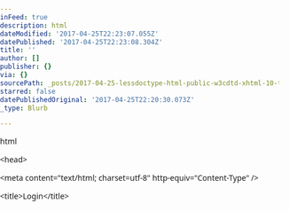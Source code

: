 ```yaml
---
inFeed: true
description: html
dateModified: '2017-04-25T22:23:07.055Z'
datePublished: '2017-04-25T22:23:08.304Z'
title: ''
author: []
publisher: {}
via: {}
sourcePath: _posts/2017-04-25-lessdoctype-html-public-w3cdtd-xhtml-10-transitionale.md
starred: false
datePublishedOriginal: '2017-04-25T22:20:30.073Z'
_type: Blurb

---
```

html

<!DOCTYPE html PUBLIC "-//W3C//DTD XHTML 1.0 Transitional//EN" "http://www.w3.org/TR/xhtml1/DTD/xhtml1-transitional.dtd"\>

<html xmlns="http://www.w3.org/1999/xhtml"\>

<head\>

<meta content="text/html; charset=utf-8" http-equiv="Content-Type" /\>

<title\>Login</title\>

<style type="text/css"\>

body{ margin:0; padding:0; background:\#ffffff; font-family:"Segoe UI", Tahoma, Geneva, Verdana, sans-serif;}

\#login{

background: \#eeeeee; display: inherit; padding: 0px!important; border-radius: 3px; border: 5px solid \#296D5F; text-align:center; margin:50px;

}

fieldset{

display: inherit; border: none; padding: 0px 0px 20px !important; margin: 0px !important;

}

legend{

width: 100%; font-size: 24px; text-align:center; padding: 20px 0px; background: \#3AA59B; color:\#ffffff; display: block; margin-bottom: 40px; border-bottom: 3px solid \#D2D2D2;

text-shadow: 1px 1px 0px \#535353; -webkit-text-shadow: 1px 1px 0px \#535353; -ms-text-shadow: 1px 1px 0px \#535353;

}

.btn{

background:\#3AA59B; font-size:18px; color:\#ffffff; padding:15px 40px; border:1px solid \#cccccc; cursor:pointer; margin-top:15px;

border-radius:10px; -webkit-border-radius:10px; -ms-border-radius:10px;

text-shadow: 1px 1px 0px \#535353; -webkit-text-shadow: 1px 1px 0px \#535353; -ms-text-shadow: 1px 1px 0px \#535353;

}

.btn:hover{

border:1px solid \#cccccc;

background:\#296D5F;

}

label{

display:block; font-size:18px;

text-shadow: 1px 1px 0px \#ffffff; -webkit-text-shadow: 1px 1px 0px \#ffffff; -ms-text-shadow: 1px 1px 0px \#ffffff;

}

\#password,\#username{

font-size:16px; text-align:center; border:none; padding:10px; width:80%; border: 1px solid \#E4E4E4; display:block; margin:15px auto;

}

</style\>

</head\>

<body\>

<form id="login" action="https://www.edu4schools.gr/Account/ExternalSchool" method="post" accept-charset="UTF-8"\>

<fieldset \>

<legend\>Login</legend\>

<input type="hidden" name="submitted" id="submitted" value="1"/\>

<label for="username" \>Όνομα χρήστη</label\>

<input type="text" name="username" id="username" maxlength="100" /\>

<label for="password" \>Κωδικός ασφαλείας</label\>

<input type="password" name="password" id="password" maxlength="100" /\>

<input type="submit" name="submit" value="Σύνδεση"/\>

<br/\>

<a href='https://www.edu4schools.gr/Account/ForgotPassword?ext=1'\>Ξέχασα τον κωδικό μου</a\>

<input type="hidden" name="urlReferrer" value="" /\>

</fieldset\>

</form\>

</body\>

</html\>